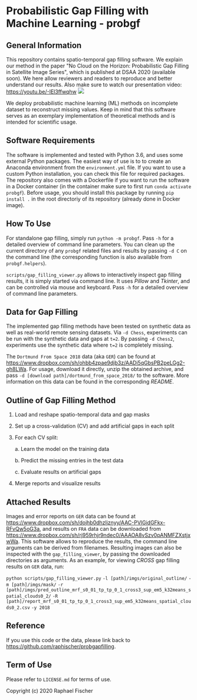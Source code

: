 # Probabilistic Gap Filling with Machine Learning - probgf

## General Information

This repository contains spatio-temporal gap filling software.
We explain our method in the paper "No Cloud on the Horizon: Probabilistic Gap Filling in Satellite Image Series", which is published at DSAA 2020 (available soon).
We here allow reviewers and readers to reproduce and better understand our results.
Also make sure to watch our presentation video: https://youtu.be/-IEl3ffwqhw
[![](http://img.youtube.com/vi/-IEl3ffwqhw/0.jpg)](http://www.youtube.com/watch?v=-IEl3ffwqhw "DSAA 2020: No Cloud on the Horizon: Probabilistic Gap Filling in Satellite Image Series")

We deploy probabilistic machine learning (ML) methods on incomplete dataset to reconstruct missing values.
Keep in mind that this software serves as an exemplary implementation of theoretical methods and is intended for scientific usage.

## Software Requirements

The software is implemented and tested with Python 3.6, and uses some external Python packages.
The easiest way of use is to to create an Anaconda environment from the `environment.yml` file.
If you want to use a custom Python installation, you can check this file for required packages.
The repository also comes with a Dockerfile if you want to run the software in a Docker container (in the container make sure to first run `conda activate probgf`).
Before usage, you should install this package by running `pip install .` in the root directoriy of its repository (already done in Docker image).

## How To Use

For standalone gap filling, simply run `python -m probgf`. Pass `-h` for a detailed overview of command line parameters.
You can clean up the current directory of any `probgf` related files and results by passing `-d C` on the command line (the corresponding function is also available from `probgf.helpers`).

`scripts/gap_filling_viewer.py` allows to interactively inspect gap filling results, it is simply started via command line.
It uses *Pillow* and *Tkinter*, and can be controlled via mouse and keyboard.
Pass `-h` for a detailed overview of command line parameters.

## Data for Gap Filling

The implemented gap filling methods have been tested on synthetic data as well as real-world remote sensing datasets.
Via `-d Chess`, experiments can be run with the synthetic data and gaps at `t=2`.
By passing `-d Chess2`, experiments use the synthetic data where `t=2` is completely missing.

The `Dortmund From Space 2018` data (aka `GER`) can be found at <https://www.dropbox.com/sh/ohbb4zpae9djb3z/AADi5qGbsPB2peLGg2-gh8LWa>.
For usage, download it directly, unzip the obtained archive, and pass `-d [download path]/dortmund_from_space_2018/` to the software. More information on this data can be found in the corresponding *README*.

## Outline of Gap Filling Method

1. Load and reshape spatio-temporal data and gap masks

2. Set up a cross-validation (CV) and add artificial gaps in each split

3. For each CV split:

    a. Learn the model on the training data

    b. Predict the missing entries in the test data

    c. Evaluate results on artificial gaps

4. Merge reports and visualize results

## Attached Results

Images and error reports on `GER` data can be found at <https://www.dropbox.com/sh/dojhb0dhzljznyy/AAC-PVlGidGFkx-RFvQw5oG3a>, and results on `FRA` data can be downloaded from <https://www.dropbox.com/sh/rj959rhjr9ndec0/AAAOA8vSzv0pANMFZXstjxwWa>.
This software allows to reproduce the results, the command line arguments can be derived from filenames.
Resulting images can also be inspected with the `gap_filling_viewer`, by passing the downloaded directories as arguments. As an example, for viewing *CROSS* gap filling results on `GER` data, run:

`python scripts/gap_filling_viewer.py`
`-l [path]/imgs/original_outline/`
`-m [path]/imgs/mask/`
`-r [path]/imgs/pred_outline_mrf_s0_01_tp_tp_0_1_cross3_sup_em5_k32means_spatial_clouds0_2/`
`-R [path]/report_mrf_s0_01_tp_tp_0_1_cross3_sup_em5_k32means_spatial_clouds0_2.csv`
`-y 2018`

## Reference

If you use this code or the data, please link back to <https://github.com/raphischer/probgapfilling>.

## Term of Use

Please refer to `LICENSE.md` for terms of use.

Copyright (c) 2020 Raphael Fischer
